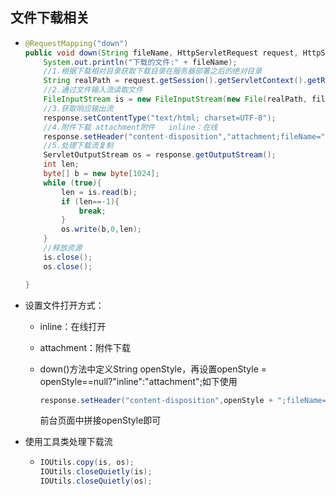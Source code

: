 ## 文件下载相关

* ```java
  @RequestMapping("down")
  public void down(String fileName, HttpServletRequest request, HttpServletResponse response) throws IOException{
      System.out.println("下载的文件:" + fileName);
      //1.根据下载相对目录获取下载目录在服务器部署之后的绝对目录
      String realPath = request.getSession().getServletContext().getRealPath("/download");
      //2.通过文件输入流读取文件
      FileInputStream is = new FileInputStream(new File(realPath, fileName));
      //3.获取响应输出流
      response.setContentType("text/html; charset=UTF-8");
      //4.附件下载 attachment附件   inline：在线
      response.setHeader("content-disposition","attachment;fileName=" + fileName);
      //5.处理下载流复制
      ServletOutputStream os = response.getOutputStream();
      int len;
      byte[] b = new byte[1024];
      while (true){
          len = is.read(b);
          if (len==-1){
              break;
          }
          os.write(b,0,len);
      }
      //释放资源
      is.close();
      os.close();
  
  }
  ```

* 设置文件打开方式：

  * inline：在线打开

  * attachment：附件下载

  * down()方法中定义String openStyle，再设置openStyle = openStyle==null?"inline":"attachment";如下使用

    ```java
    response.setHeader("content-disposition",openStyle + ";fileName=" + URLEncoder.encode(fileName,"UTF-8"));
    ```

    前台页面中拼接openStyle即可

* 使用工具类处理下载流

  * ```java
    IOUtils.copy(is, os);
    IOUtils.closeQuietly(is);
    IOUtils.closeQuietly(os);
    ```